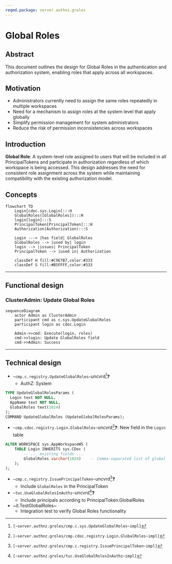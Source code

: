 ```yaml
---
reqmd.package: server.authnz.groles
---
```


# Global Roles

## Abstract

This document outlines the design for Global Roles in the authentication and authorization system, enabling roles that apply across all workspaces.

## Motivation

- Administrators currently need to assign the same roles repeatedly in multiple workspaces
- Need for a mechanism to assign roles at the system level that apply globally
- Simplify permission management for system administrators
- Reduce the risk of permission inconsistencies across workspaces

## Introduction

**Global Role**: A system-level role assigned to users that will be included in all PrincipalTokens and participate in authorization regardless of which workspace is being accessed. This design addresses the need for consistent role assignment across the system while maintaining compatibility with the existing authorization model.

## Concepts

```mermaid
flowchart TD
    Login[cdoc.sys.Login]:::H
    GlobalRoles([GlobalRoles]):::H
    login[login]:::S
    PrincipalToken[PrincipalToken]:::H
    Authorization(Authorization):::S
    
    Login ---> |has field| GlobalRoles
    GlobalRoles --> |used by| login
    login --> |issues| PrincipalToken
    PrincipalToken --> |used in| Authorization
    
    classDef H fill:#C9E7B7,color:#333
    classDef S fill:#B5FFFF,color:#333
```

---

## Functional design

### ClusterAdmin: Update Global Roles

```mermaid
sequenceDiagram
    actor Admin as ClusterAdmin
    participant cmd as c.sys.UpdateGlobalRoles
    participant login as cdoc.Login
    
    Admin->>cmd: Execute(login, roles)
    cmd->>login: Update GlobalRoles field
    cmd->>Admin: Success
```
---

## Technical design

- `~cmp.c.registry.UpdateGlobalRoles~`uncvrd[^1]❓
  - AuthZ: System

```sql
TYPE UpdateGlobalRolesParams (
  Login text NOT NULL,
  AppName text NOT NULL,
  GlobalRoles text(1024)
);
COMMAND UpdateGlobalRoles (UpdateGlobalRolesParams);
```

- `~cmp.cdoc.registry.Login.GlobalRoles~`uncvrd[^2]❓: New field in the `Login` table

```sql
ALTER WORKSPACE sys.AppWorkspaceWS (
    TABLE Login INHERITS sys.CDoc (
        -- ... existing fields ...
        GlobalRoles varchar(1024)    -- Comma-separated list of global roles
    );
);
```

- `~cmp.c.registry.IssuePrincipalToken~`uncvrd[^4]❓
  - Include `GlobalRoles` in the PrincipalToken
- `~tuc.UseGlobalRolesInAuthz~`uncvrd[^3]❓
  - Include principals according to PrincipalToken.GlobalRoles
- ~it.TestGlobalRoles~
  - Integration test to verify Global Roles functionality

[^1]: `[~server.authnz.groles/cmp.c.sys.UpdateGlobalRoles~impl]`
[^2]: `[~server.authnz.groles/cmp.cdoc.registry.Login.GlobalRoles~impl]`
[^3]: `[~server.authnz.groles/tuc.UseGlobalRolesInAuthz~impl]`
[^4]: `[~server.authnz.groles/cmp.c.registry.IssuePrincipalToken~impl]`
